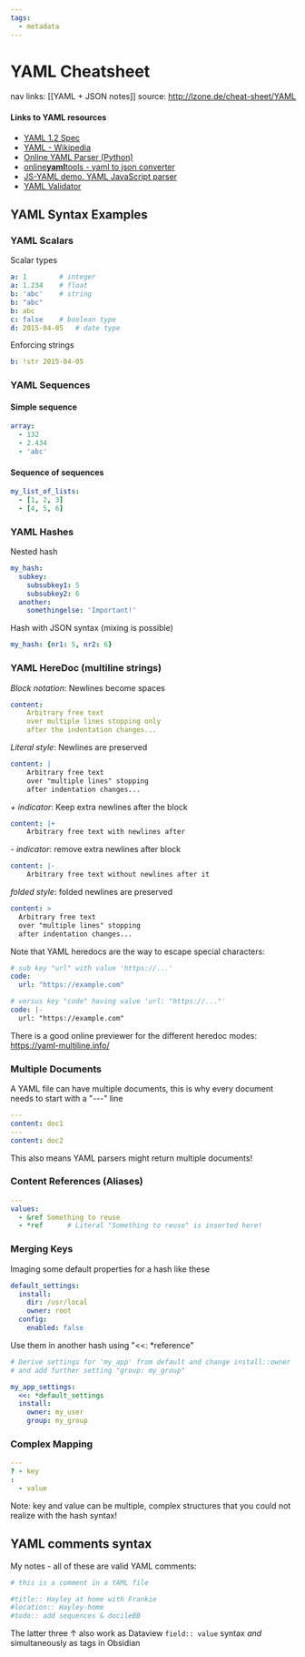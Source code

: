 ```yaml
---
tags:
  - metadata
---
```

# YAML Cheatsheet

nav links: [[YAML + JSON notes]]
source: http://lzone.de/cheat-sheet/YAML

#### Links to YAML resources

- [YAML 1.2 Spec](http://www.yaml.org/spec/1.2/spec.html)
- [YAML - Wikipedia](https://en.wikipedia.org/wiki/YAML)
- [Online YAML Parser (Python)](http://yaml-online-parser.appspot.com/)
- [online**yaml**tools - yaml to json converter](https://onlineyamltools.com/convert-yaml-to-json)
- [JS-YAML demo. YAML JavaScript parser](http://nodeca.github.io/js-yaml/)
- [YAML Validator](https://jsonformatter.org/yaml-validator)

## YAML Syntax Examples

### YAML Scalars

Scalar types

```yaml
a: 1        # integer
a: 1.234    # float
b: 'abc'    # string
b: "abc"
b: abc
c: false    # boolean type
d: 2015-04-05   # date type
```

Enforcing strings

```yaml
b: !str 2015-04-05
```

### YAML Sequences

#### Simple sequence

```yaml
array:
  - 132
  - 2.434
  - 'abc'
```

#### Sequence of sequences

```yaml
my_list_of_lists:
  - [1, 2, 3]
  - [4, 5, 6]
```

### YAML Hashes

Nested hash

```yaml
my_hash:
  subkey:
    subsubkey1: 5
    subsubkey2: 6
  another:
    somethingelse: 'Important!'
```

Hash with JSON syntax (mixing is possible)

```yaml
my_hash: {nr1: 5, nr2: 6}
```

### YAML HereDoc (multiline strings)

_Block notation_: Newlines become spaces

```yaml
content:
    Arbitrary free text
    over multiple lines stopping only
    after the indentation changes...
```

_Literal style_: Newlines are preserved

```yaml
content: |
    Arbitrary free text
    over "multiple lines" stopping
    after indentation changes...
```

_\+ indicator_: Keep extra newlines after the block

```yaml
content: |+
    Arbitrary free text with newlines after
```

_\- indicator_: remove extra newlines after block

```yaml
content: |-
    Arbitrary free text without newlines after it
```

_folded style_: folded newlines are preserved

```yaml
content: >
  Arbitrary free text
  over "multiple lines" stopping
  after indentation changes...
```

Note that YAML heredocs are the way to escape special characters:

```yaml
# sub key "url" with value 'https://...'
code:
  url: "https://example.com"

# versus key "code" having value 'url: "https://..."'
code: |-
  url: "https://example.com"
```

There is a good online previewer for the different heredoc modes: https://yaml-multiline.info/

### Multiple Documents

A YAML file can have multiple documents, this is why every document needs to start with a "---" line

```yaml
---
content: doc1
---
content: doc2
```

This also means YAML parsers might return multiple documents!

### Content References (Aliases)

```yaml
---
values:
  - &ref Something to reuse
  - *ref      # Literal "Something to reuse" is inserted here!
```

### Merging Keys

Imaging some default properties for a hash like these

```yaml
default_settings:
  install:
    dir: /usr/local
    owner: root
  config:
    enabled: false
```

Use them in another hash using "<<: \*reference"

```yaml
# Derive settings for 'my_app' from default and change install::owner
# and add further setting "group: my_group"

my_app_settings:
  <<: *default_settings
  install:
    owner: my_user
    group: my_group
```

### Complex Mapping

```yaml
---
? - key
:
  - value
```

Note: key and value can be multiple, complex structures that you could not realize with the hash syntax!

## YAML comments syntax

My notes - all of these are valid YAML comments:

```yaml
# this is a comment in a YAML file

#title:: Hayley at home with Frankie
#location:: Hayley-home
#todo:: add sequences & docileBB

```
The latter three ↑ also work as Dataview `field:: value` syntax *and* simultaneously as tags in Obsidian

